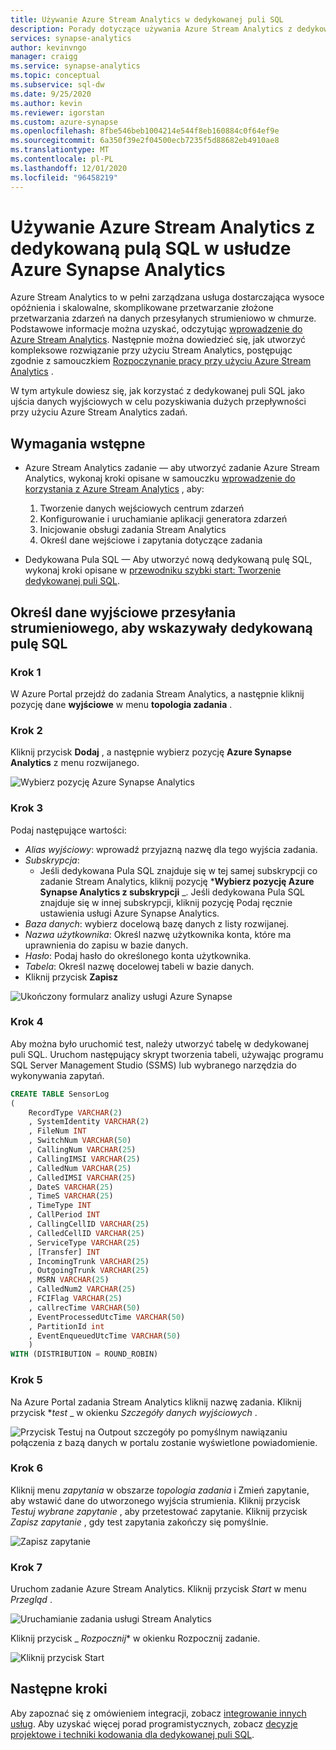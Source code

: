 ```yaml
---
title: Używanie Azure Stream Analytics w dedykowanej puli SQL
description: Porady dotyczące używania Azure Stream Analytics z dedykowaną pulą SQL w usłudze Azure Synapse na potrzeby tworzenia rozwiązań w czasie rzeczywistym.
services: synapse-analytics
author: kevinvngo
manager: craigg
ms.service: synapse-analytics
ms.topic: conceptual
ms.subservice: sql-dw
ms.date: 9/25/2020
ms.author: kevin
ms.reviewer: igorstan
ms.custom: azure-synapse
ms.openlocfilehash: 8fbe546beb1004214e544f8eb160884c0f64ef9e
ms.sourcegitcommit: 6a350f39e2f04500ecb7235f5d88682eb4910ae8
ms.translationtype: MT
ms.contentlocale: pl-PL
ms.lasthandoff: 12/01/2020
ms.locfileid: "96458219"
---
```

# <a name="use-azure-stream-analytics-with-dedicated-sql-pool-in-azure-synapse-analytics"></a>Używanie Azure Stream Analytics z dedykowaną pulą SQL w usłudze Azure Synapse Analytics

Azure Stream Analytics to w pełni zarządzana usługa dostarczająca wysoce opóźnienia i skalowalne, skomplikowane przetwarzanie złożone przetwarzania zdarzeń na danych przesyłanych strumieniowo w chmurze. Podstawowe informacje można uzyskać, odczytując [wprowadzenie do Azure Stream Analytics](../../stream-analytics/stream-analytics-introduction.md?toc=/azure/synapse-analytics/sql-data-warehouse/toc.json&bc=/azure/synapse-analytics/sql-data-warehouse/breadcrumb/toc.json). Następnie można dowiedzieć się, jak utworzyć kompleksowe rozwiązanie przy użyciu Stream Analytics, postępując zgodnie z samouczkiem [Rozpoczynanie pracy przy użyciu Azure Stream Analytics](../../stream-analytics/stream-analytics-real-time-fraud-detection.md?toc=/azure/synapse-analytics/sql-data-warehouse/toc.json&bc=/azure/synapse-analytics/sql-data-warehouse/breadcrumb/toc.json) .

W tym artykule dowiesz się, jak korzystać z dedykowanej puli SQL jako ujścia danych wyjściowych w celu pozyskiwania dużych przepływności przy użyciu Azure Stream Analytics zadań.

## <a name="prerequisites"></a>Wymagania wstępne

* Azure Stream Analytics zadanie — aby utworzyć zadanie Azure Stream Analytics, wykonaj kroki opisane w samouczku [wprowadzenie do korzystania z Azure Stream Analytics](../../stream-analytics/stream-analytics-real-time-fraud-detection.md?toc=/azure/synapse-analytics/sql-data-warehouse/toc.json&bc=/azure/synapse-analytics/sql-data-warehouse/breadcrumb/toc.json) , aby:  

    1. Tworzenie danych wejściowych centrum zdarzeń
    2. Konfigurowanie i uruchamianie aplikacji generatora zdarzeń
    3. Inicjowanie obsługi zadania Stream Analytics
    4. Określ dane wejściowe i zapytania dotyczące zadania
* Dedykowana Pula SQL — Aby utworzyć nową dedykowaną pulę SQL, wykonaj kroki opisane w [przewodniku szybki start: Tworzenie dedykowanej puli SQL](../quickstart-create-sql-pool-portal.md).

## <a name="specify-streaming-output-to-point-to-your-dedicated-sql-pool"></a>Określ dane wyjściowe przesyłania strumieniowego, aby wskazywały dedykowaną pulę SQL

### <a name="step-1"></a>Krok 1

W Azure Portal przejdź do zadania Stream Analytics, a następnie kliknij pozycję dane **wyjściowe** w menu **topologia zadania** .

### <a name="step-2"></a>Krok 2

Kliknij przycisk **Dodaj** , a następnie wybierz pozycję **Azure Synapse Analytics** z menu rozwijanego.

![Wybierz pozycję Azure Synapse Analytics](./media/sql-data-warehouse-integrate-azure-stream-analytics/sql-pool-azure-stream-analytics-output.png)

### <a name="step-3"></a>Krok 3

Podaj następujące wartości:

* *Alias wyjściowy*: wprowadź przyjazną nazwę dla tego wyjścia zadania.
* *Subskrypcja*:
  * Jeśli dedykowana Pula SQL znajduje się w tej samej subskrypcji co zadanie Stream Analytics, kliknij pozycję ***Wybierz pozycję Azure Synapse Analytics z subskrypcji** _.
  Jeśli dedykowana Pula SQL znajduje się w innej subskrypcji, kliknij pozycję Podaj ręcznie ustawienia usługi Azure Synapse Analytics.
* *Baza danych*: wybierz docelową bazę danych z listy rozwijanej.
* *Nazwa użytkownika*: Określ nazwę użytkownika konta, które ma uprawnienia do zapisu w bazie danych.
* *Hasło*: Podaj hasło do określonego konta użytkownika.
* *Tabela*: Określ nazwę docelowej tabeli w bazie danych.
* Kliknij przycisk **Zapisz**

![Ukończony formularz analizy usługi Azure Synapse](./media/sql-data-warehouse-integrate-azure-stream-analytics/sql-pool-azure-stream-analytics-output-db-settings.png)

### <a name="step-4"></a>Krok 4

Aby można było uruchomić test, należy utworzyć tabelę w dedykowanej puli SQL.  Uruchom następujący skrypt tworzenia tabeli, używając programu SQL Server Management Studio (SSMS) lub wybranego narzędzia do wykonywania zapytań.

```sql
CREATE TABLE SensorLog
(
    RecordType VARCHAR(2)
    , SystemIdentity VARCHAR(2)
    , FileNum INT
    , SwitchNum VARCHAR(50)
    , CallingNum VARCHAR(25)
    , CallingIMSI VARCHAR(25)
    , CalledNum VARCHAR(25)
    , CalledIMSI VARCHAR(25)
    , DateS VARCHAR(25)
    , TimeS VARCHAR(25)
    , TimeType INT
    , CallPeriod INT
    , CallingCellID VARCHAR(25)
    , CalledCellID VARCHAR(25)
    , ServiceType VARCHAR(25)
    , [Transfer] INT
    , IncomingTrunk VARCHAR(25)
    , OutgoingTrunk VARCHAR(25)
    , MSRN VARCHAR(25)
    , CalledNum2 VARCHAR(25)
    , FCIFlag VARCHAR(25)
    , callrecTime VARCHAR(50)
    , EventProcessedUtcTime VARCHAR(50)
    , PartitionId int
    , EventEnqueuedUtcTime VARCHAR(50)
    )
WITH (DISTRIBUTION = ROUND_ROBIN)
```

### <a name="step-5"></a>Krok 5

Na Azure Portal zadania Stream Analytics kliknij nazwę zadania.  Kliknij przycisk **_test_* _ w okienku _*_Szczegóły danych wyjściowych_*_ .

![Przycisk Testuj na Outpout szczegóły ](./media/sql-data-warehouse-integrate-azure-stream-analytics/sqlpool-asatest.png) po pomyślnym nawiązaniu połączenia z bazą danych w portalu zostanie wyświetlone powiadomienie.

### <a name="step-6"></a>Krok 6

Kliknij menu _*_zapytania_*_ w obszarze _*_topologia zadania_*_ i Zmień zapytanie, aby wstawić dane do utworzonego wyjścia strumienia.  Kliknij przycisk _*_Testuj wybrane zapytanie_*_ , aby przetestować zapytanie.  Kliknij przycisk _*_Zapisz zapytanie_*_ , gdy test zapytania zakończy się pomyślnie.

![Zapisz zapytanie](./media/sql-data-warehouse-integrate-azure-stream-analytics/sqlpool-asaquery.png)

### <a name="step-7"></a>Krok 7

Uruchom zadanie Azure Stream Analytics.  Kliknij przycisk _*_Start_*_ w menu _*_Przegląd_*_ .

![Uruchamianie zadania usługi Stream Analytics](./media/sql-data-warehouse-integrate-azure-stream-analytics/sqlpool-asastart.png)

Kliknij przycisk _ *_Rozpocznij_** w okienku Rozpocznij zadanie.

![Kliknij przycisk Start](./media/sql-data-warehouse-integrate-azure-stream-analytics/sqlpool-asastartconfirm.png)

## <a name="next-steps"></a>Następne kroki

Aby zapoznać się z omówieniem integracji, zobacz [integrowanie innych usług](sql-data-warehouse-overview-integrate.md).
Aby uzyskać więcej porad programistycznych, zobacz [decyzje projektowe i techniki kodowania dla dedykowanej puli SQL](sql-data-warehouse-overview-develop.md).
